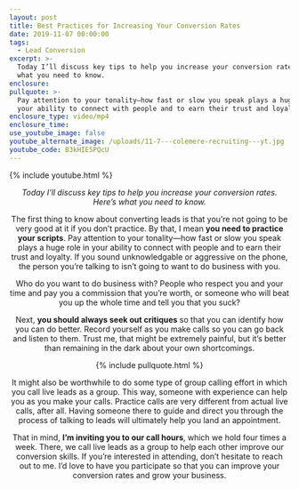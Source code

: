 ```yaml
---
layout: post
title: Best Practices for Increasing Your Conversion Rates
date: 2019-11-07 00:00:00
tags:
  - Lead Conversion
excerpt: >-
  Today I’ll discuss key tips to help you increase your conversion rates. Here’s
  what you need to know.
enclosure:
pullquote: >-
  Pay attention to your tonality—how fast or slow you speak plays a huge role in
  your ability to connect with people and to earn their trust and loyalty.
enclosure_type: video/mp4
enclosure_time:
use_youtube_image: false
youtube_alternate_image: /uploads/11-7---colemere-recruiting---yt.jpg
youtube_code: B3kHIE5PQcU
---
```


{% include youtube.html %}

<center><em>Today I’ll discuss key tips to help you increase your conversion rates. Here’s what you need to know.</em><center>

The first thing to know about converting leads is that you’re not going to be very good at it if you don’t practice. By that, I mean **you need to practice your scripts**. Pay attention to your tonality—how fast or slow you speak plays a huge role in your ability to connect with people and to earn their trust and loyalty. If you sound unknowledgable or aggressive on the phone, the person you’re talking to isn’t going to want to do business with you.

Who do you want to do business with? People who respect you and your time and pay you a commission that you’re worth, or someone who will beat you up the whole time and tell you that you suck?

Next, **you should always seek out critiques** so that you can identify how you can do better. Record yourself as you make calls so you can go back and listen to them. Trust me, that might be extremely painful, but it’s better than remaining in the dark about your own shortcomings.

{% include pullquote.html %}

It might also be worthwhile to do some type of group calling effort in which you call live leads as a group. This way, someone with experience can help you as you make your calls. Practice calls are very different from actual live calls, after all. Having someone there to guide and direct you through the process of talking to leads will ultimately help you land an appointment.

That in mind, **I’m inviting you to our call hours**, which we hold four times a week. There, we call live leads as a group to help each other improve our conversion skills. If you’re interested in attending, don’t hesitate to reach out to me. I’d love to have you participate so that you can improve your conversion rates and grow your business.